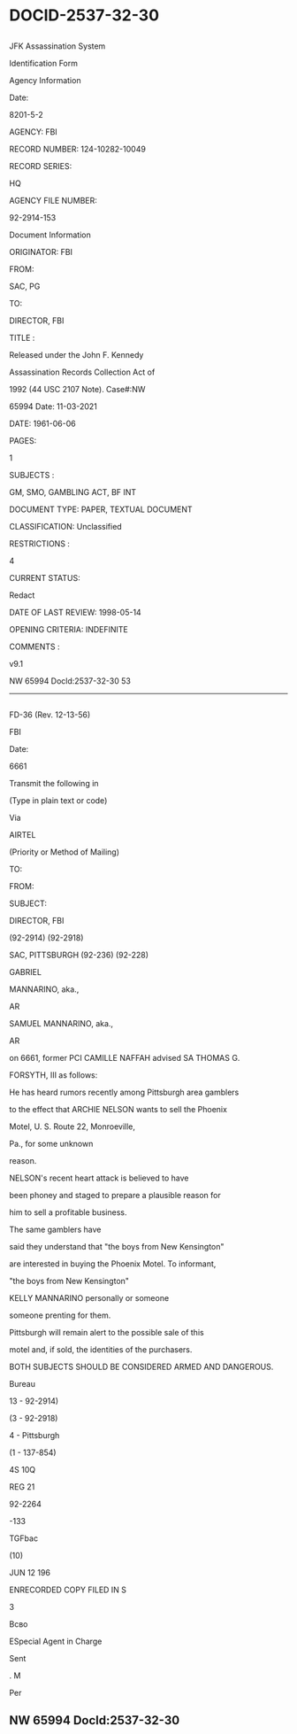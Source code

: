 # DOCID-2537-32-30

##
JFK Assassination System

Identification Form

Agency Information

Date:

8201-5-2

AGENCY: FBI

RECORD NUMBER: 124-10282-10049

RECORD SERIES:

HQ

AGENCY FILE NUMBER:

92-2914-153

Document Information

ORIGINATOR: FBI

FROM:

SAC, PG

TO:

DIRECTOR, FBI

TITLE :

Released under the John F. Kennedy

Assassination Records Collection Act of

1992 (44 USC 2107 Note). Case#:NW

65994 Date: 11-03-2021

DATE: 1961-06-06

PAGES:

1

SUBJECTS :

GM, SMO, GAMBLING ACT, BF INT

DOCUMENT TYPE: PAPER, TEXTUAL DOCUMENT

CLASSIFICATION: Unclassified

RESTRICTIONS :

4

CURRENT STATUS:

Redact

DATE OF LAST REVIEW: 1998-05-14

OPENING CRITERIA: INDEFINITE

COMMENTS :

v9.1

NW 65994 Docld:2537-32-30
53

---

##
FD-36 (Rev. 12-13-56)

FBI

Date:

6661

Transmit the following in

(Type in plain text or code)

Via

AIRTEL

(Priority or Method of Mailing)

TO:

FROM:

SUBJECT:

DIRECTOR, FBI

(92-2914) (92-2918)

SAC, PITTSBURGH (92-236) (92-228)

GABRIEL

MANNARINO, aka.,

AR

SAMUEL MANNARINO, aka.,

AR

on 6661, former PCI CAMILLE NAFFAH advised SA THOMAS G.

FORSYTH, III as follows:

He has heard rumors recently among Pittsburgh area gamblers

to the effect that ARCHIE NELSON wants to sell the Phoenix

Motel, U. S. Route 22, Monroeville,

Pa., for some unknown

reason.

NELSON's recent heart attack is believed to have

been phoney and staged to prepare a plausible reason for

him to sell a profitable business.

The same gamblers have

said they understand that "the boys from New Kensington"

are interested in buying the Phoenix Motel. To informant,

"the boys from New Kensington"

KELLY MANNARINO personally or someone

someone prenting for them.

Pittsburgh will remain alert to the possible sale of this

motel and, if sold, the identities of the purchasers.

BOTH SUBJECTS SHOULD BE CONSIDERED ARMED AND DANGEROUS.

Bureau

13 - 92-2914)

(3 - 92-2918)

4 - Pittsburgh

(1 - 137-854)

4S 10Q

REG 21

92-2264

-133

TGFbac

(10)

JUN 12 196

ENRECORDED COPY FILED IN S

3

Всво

ESpecial Agent in Charge

Sent

. M

Per

NW 65994 Docld:2537-32-30
---

